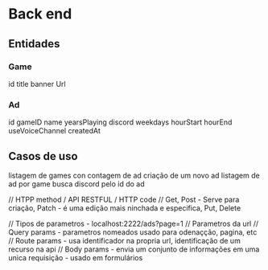 # Back end

## Entidades

### Game

id
title
banner Url

<!-- CDN (Content delivery Network) vai servir os arquivos de imagens a serem utilizadas  EX - EC2  -->

### Ad

id
gameID
name
yearsPlaying
discord
weekdays
hourStart
hourEnd
useVoiceChannel 
createdAt

## Casos de uso

listagem de games con contagem de ad
criação de um novo ad
listagem de ad por game 
busca discord pelo id do ad



//  HTPP method / API RESTFUL / HTTP code
// Get, Post - Serve para criação, Patch - é uma edição mais ninchada e especifica, Put, Delete

// Tipos de parametros - localhost:2222/ads?page=1
// Parametros da url
// Query params -  parametros nomeados usado para odenaçção, pagina, etc
// Route params - usa identificador na propria url,  identificação de um recurso na api
// Body params - envia um conjunto de informações em uma unica requisição - usado em formulários